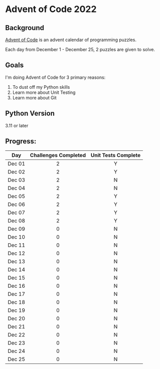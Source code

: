 # Advent of Code 2022

## Background
[Advent of Code](https://adventofcode.com/2022) is an advent calendar of programming puzzles.

Each day from December 1 - December 25, 2 puzzles are given to solve.

## Goals
I'm doing Advent of Code for 3 primary reasons:
1. To dust off my Python skills
2. Learn more about Unit Testing
3. Learn more about Git

## Python Version
3.11 or later

## Progress:
| Day | Challenges Completed | Unit Tests Complete |
| :---: | :--------------------: | :-------------------: |
| Dec 01 | 2 | Y |
| Dec 02 | 2 | Y |
| Dec 03 | 2 | N |
| Dec 04 | 2 | N |
| Dec 05 | 2 | Y |
| Dec 06 | 2 | Y |
| Dec 07 | 2 | Y |
| Dec 08 | 2 | Y |
| Dec 09 | 0 | N |
| Dec 10 | 0 | N |
| Dec 11 | 0 | N |
| Dec 12 | 0 | N |
| Dec 13 | 0 | N |
| Dec 14 | 0 | N |
| Dec 15 | 0 | N |
| Dec 16 | 0 | N |
| Dec 17 | 0 | N |
| Dec 18 | 0 | N |
| Dec 19 | 0 | N |
| Dec 20 | 0 | N |
| Dec 21 | 0 | N |
| Dec 22 | 0 | N |
| Dec 23 | 0 | N |
| Dec 24 | 0 | N |
| Dec 25 | 0 | N |

